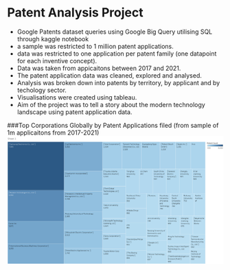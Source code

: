 # Patent Analysis Project

- Google Patents dataset queries using Google Big Query utilising SQL through kaggle notebook 
- a sample was restricted to 1 million patent applications.
- data was restricted to one application per patent family (one datapoint for each inventive concept). 
- Data was taken from appicaitons between 2017 and 2021.
- The patent application data was cleaned, explored and analysed.
- Analysis was broken down into patents by territory, by applicant and by techology sector. 
- Visualisations were created using tableau.
- Aim of the project was to tell a story about the modern technology landscape using patent application data. 

###Top Corporations Globally by Patent Applications filed (from sample of 1m applicaitons from 2017-2021)
![alt text](https://github.com/j-ma-walsh/patent_analysis_project/blob/main/Tree%20Map%20of%20top%2050%20Corps%20-%20Labelled.png)
